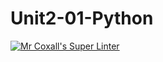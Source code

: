 # Unit2-01-Python
[![Mr Coxall's Super Linter](https://github.com/ICS3U-Programming-JosephK/Unit2-01-Python/workflows/Mr%20Coxall's%20Super%20Linter/badge.svg)](https://github.com/ICS3U-Programming-JosephK/Unit2-01-Python/actions/)
